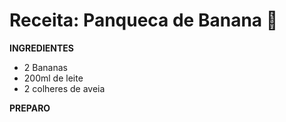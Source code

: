 # Receita: Panqueca de Banana :banana:

**INGREDIENTES**

* 2 Bananas
* 200ml de leite
* 2 colheres de aveia



**PREPARO**



